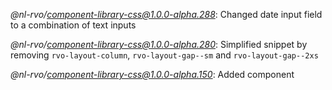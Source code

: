 *@nl-rvo/component-library-css@1.0.0-alpha.288*:
Changed date input field to a combination of text inputs

*@nl-rvo/component-library-css@1.0.0-alpha.280*:
Simplified snippet by removing `rvo-layout-column`, `rvo-layout-gap--sm` and `rvo-layout-gap--2xs`

*@nl-rvo/component-library-css@1.0.0-alpha.150*:
Added component
